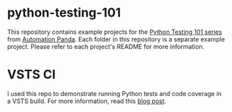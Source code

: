 # python-testing-101
This repository contains example projects for the
[Python Testing 101 series](https://automationpanda.com/2017/03/06/python-testing-101-introduction/)
from [Automation Panda](https://automationpanda.com/).
Each folder in this repository is a separate example project.
Please refer to each project's README for more information.

# VSTS CI
I used this repo to demonstrate running Python tests and code coverage in a VSTS build. For more
information, read this [blog post](http://colinsalmcorner.com/post/using-vsts-to-test-python-code-with-code-coverage).
